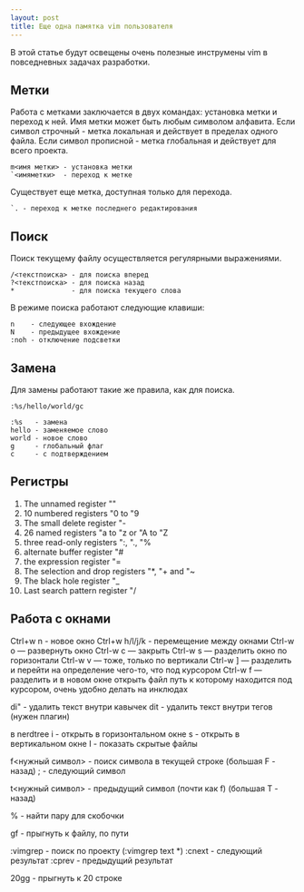 ```yaml
---
layout: post
title: Еще одна памятка vim пользователя
---
```


В этой статье будут освещены очень полезные инструмены vim в повседневных задачах разработки.

## Метки

Работа с метками заключается в двух командах: установка метки и переход к ней. Имя метки может быть любым символом алфавита.
Если символ строчный - метка локальная и действует в пределах одного файла.
Если символ прописной - метка глобальная и действует для всего проекта.

```
m<имя метки> - установка метки
`<имяметки>  - переход к метке
```

Существует еще метка, доступная только для перехода.

```
`. - переход к метке последнего редактирования
```

## Поиск

Поиск текущему файлу осуществляется регулярными выражениями.

```
/<текстпоиска> - для поиска вперед
?<текстпоиска> - для поиска назад
*              - для поиска текущего слова
```

В режиме поиска работают следующие клавиши:

```
n    - следующее вхождение
N    - предыдущее вхождение
:noh - отключение подсветки
```

## Замена

Для замены работают такие же правила, как для поиска.

```
:%s/hello/world/gc

:%s   - замена
hello - заменяемое слово
world - новое слово
g     - глобальный флаг
c     - с подтверждением
```

## Регистры

1. The unnamed register ""
2. 10 numbered registers "0 to "9
3. The small delete register "-
4. 26 named registers "a to "z or "A to "Z
5. three read-only registers ":, "., "%
6. alternate buffer register "#
7. the expression register "=
8. The selection and drop registers "*, "+ and "~
9. The black hole register "_
10. Last search pattern register "/

## Работа с окнами

Ctrl+w n - новое окно
Ctrl+w h/l/j/k - перемещение между окнами
Сtrl-w o — развернуть окно
Ctrl-w c — закрыть
Ctrl-w s — разделить окно по горизонтали
Ctrl-w v — тоже, только по вертикали
Ctrl-w ] — разделить и перейти на определение чего-то, что под курсором
Ctrl-w f — разделить и в новом окне открыть файл путь к которому находится под курсором, очень удобно делать на инклюдах

di" - удалить текст внутри кавычек
dit - удалить текст внутри тегов (нужен плагин)

в nerdtree
  i - открыть в горизонтальном окне
  s - открыть в вертикальном окне
  I - показать скрытые файлы

f<нужный символ> - поиск символа в текущей строке (большая F - назад)
  ; - следующий символ

t<нужный символ> - предыдущий символ (почти как f) (большая T - назад)

% - найти пару для скобочки

gf - прыгнуть к файлу, по пути

:vimgrep - поиск по проекту (:vimgrep text *)
:cnext - следующий результат
:cprev - предыдущий результат

20gg - прыгнуть к 20 строке
